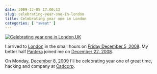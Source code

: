 ```yaml
---
date: 2009-12-05 17:00:13
slug: celebrating-year-one-in-london
title: Celebrating year one in London
categories: [ "sweat" ]
---
```


[![Celebrating year one in London,UK](http://farm3.static.flickr.com/2725/4159663919_69c9747195.jpg)](http://www.flickr.com/photos/mloskot/4159663919/)

I arrived to [London](http://www.flickr.com/photos/mloskot/sets/72157607312527439/) in the small hours on [Friday December 5, 2008](http://en.wikipedia.org/wiki/Portal:Current_events/2008_December_5). My better half [Pantera](http://www.flickr.com/photos/mloskot/tags/pantera) joined me on [December 22, 2008](http://en.wikipedia.org/wiki/Portal:Current_events/2008_December_22).

On Monday, [December 8, 2009](http://en.wikipedia.org/wiki/Portal:Current_events/2009_December_22) I'll be celebrating year one of great time, hacking and company at [Cadcorp](http://www.cadcorp.com/).

